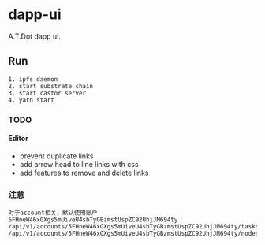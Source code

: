 # dapp-ui

A.T.Dot dapp ui.

## Run
```
1. ipfs daemon
2. start substrate chain
3. start castor server
4. yarn start
```

### TODO
#### Editor
- prevent duplicate links
- add arrow head to line links with css
- add features to remove and delete links

### 注意
```
对于account相关，默认使用账户 5FHneW46xGXgs5mUiveU4sbTyGBzmstUspZC92UhjJM694ty
/api/v1/accounts/5FHneW46xGXgs5mUiveU4sbTyGBzmstUspZC92UhjJM694ty/tasks
/api/v1/accounts/5FHneW46xGXgs5mUiveU4sbTyGBzmstUspZC92UhjJM694ty/nodes
```
